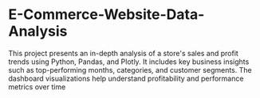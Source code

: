 # E-Commerce-Website-Data-Analysis
This project presents an in-depth analysis of a store's sales and profit trends using Python, Pandas, and Plotly. It includes key business insights such as top-performing months, categories, and customer segments. The dashboard visualizations help understand profitability and performance metrics over time
